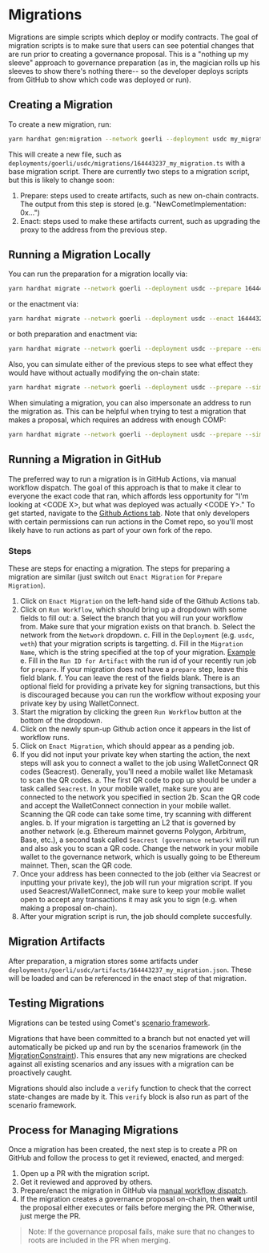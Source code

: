 # Migrations

Migrations are simple scripts which deploy or modify contracts. The goal of migration scripts is to make sure that users can see potential changes that are run prior to creating a governance proposal. This is a "nothing up my sleeve" approach to governance preparation (as in, the magician rolls up his sleeves to show there's nothing there-- so the developer deploys scripts from GitHub to show which code was deployed or run).

## Creating a Migration

To create a new migration, run:

```sh
yarn hardhat gen:migration --network goerli --deployment usdc my_migration
```

This will create a new file, such as `deployments/goerli/usdc/migrations/164443237_my_migration.ts` with a base migration script. There are currently two steps to a migration script, but this is likely to change soon:

 1. Prepare: steps used to create artifacts, such as new on-chain contracts. The output from this step is stored (e.g. "NewCometImplementation: 0x...")
 2. Enact: steps used to make these artifacts current, such as upgrading the proxy to the address from the previous step.

## Running a Migration Locally

You can run the preparation for a migration locally via:

```sh
yarn hardhat migrate --network goerli --deployment usdc --prepare 164443237_my_migration
```

or the enactment via:

```sh
yarn hardhat migrate --network goerli --deployment usdc --enact 164443237_my_migration
```

or both preparation and enactment via:

```sh
yarn hardhat migrate --network goerli --deployment usdc --prepare --enact 164443237_my_migration
```

Also, you can simulate either of the previous steps to see what effect they would have without actually modifying the on-chain state:

```sh
yarn hardhat migrate --network goerli --deployment usdc --prepare --simulate 164443237_my_migration
```

When simulating a migration, you can also impersonate an address to run the migration as. This can be helpful when trying to test a migration that makes a proposal, which requires an address with enough COMP:

```sh
yarn hardhat migrate --network goerli --deployment usdc --prepare --simulate --impersonate ADDRESS_TO_IMPERSONATE 164443237_my_migration
```

## Running a Migration in GitHub

The preferred way to run a migration is in GitHub Actions, via manual workflow dispatch. The goal of this approach is that to make it clear to everyone the exact code that ran, which affords less opportunity for "I'm looking at \<CODE X\>, but what was deployed was actually \<CODE Y\>." To get started, navigate to the [Github Actions tab](https://github.com/compound-finance/comet/actions). Note that only developers with certain permissions can run actions in the Comet repo, so you'll most likely have to run actions as part of your own fork of the repo.

### Steps

These are steps for enacting a migration. The steps for preparing a migration are similar (just switch out `Enact Migration` for `Prepare Migration`).

 1. Click on `Enact Migration` on the left-hand side of the Github Actions tab.
 2. Click on `Run Workflow`, which should bring up a dropdown with some fields to fill out:
    a. Select the branch that you will run your workflow from. Make sure that your migration exists on that branch.
    b. Select the network from the `Network` dropdown.
    c. Fill in the `Deployment` (e.g. `usdc`, `weth`) that your migration scripts is targetting.
    d. Fill in the `Migration Name`, which is the string specified at the top of your migration. [Example](https://github.com/compound-finance/comet/blob/main/deployments/mainnet/usdc/migrations/1659582050_raise_supply_caps_and_seed_reserves.ts#L4)
    e. Fill in the `Run ID for Artifact` with the run id of your recently run job for `prepare`. If your migration does not have a `prepare` step, leave this field blank.
    f. You can leave the rest of the fields blank. There is an optional field for providing a private key for signing transactions, but this is discouraged because you can run the workflow without exposing your private key by using WalletConnect.
3. Start the migration by clicking the green `Run Workflow` button at the bottom of the dropdown.
4. Click on the newly spun-up Github action once it appears in the list of workflow runs.
5. Click on `Enact Migration`, which should appear as a pending job.
6. If you did not input your private key when starting the action, the next steps will ask you to connect a wallet to the job using WalletConnect QR codes (Seacrest). Generally, you'll need a mobile wallet like Metamask to scan the QR codes.
    a. The first QR code to pop up should be under a task called `Seacrest`. In your mobile wallet, make sure you are connected to the network you specified in section 2b. Scan the QR code and accept the WalletConnect connection in your mobile wallet. Scanning the QR code can take some time, try scanning with different angles.
    b. If your migration is targetting an L2 that is governed by another network (e.g. Ethereum mainnet governs Polygon, Arbitrum, Base, etc.), a second task called `Seacrest (governance network)` will run and also ask you to scan a QR code. Change the network in your mobile wallet to the governance network, which is usually going to be Ethereum mainnet. Then, scan the QR code.
7. Once your address has been connected to the job (either via Seacrest or inputting your private key), the job will run your migration script. If you used Seacrest/WalletConnect, make sure to keep your mobile wallet open to accept any transactions it may ask you to sign (e.g. when making a proposal on-chain).
8. After your migration script is run, the job should complete succesfully.

## Migration Artifacts

After preparation, a migration stores some artifacts under `deployments/goerli/usdc/artifacts/164443237_my_migration.json`. These will be loaded and can be referenced in the enact step of that migration.

## Testing Migrations

Migrations can be tested using Comet's [scenario framework](https://github.com/compound-finance/comet/blob/main/SCENARIO.md).

Migrations that have been committed to a branch but not enacted yet will automatically be picked up and run by the scenarios framework (in the [MigrationConstraint](https://github.com/compound-finance/comet/blob/main/scenario/constraints/MigrationConstraint.ts)). This ensures that any new migrations are checked against all existing scenarios and any issues with a migration can be proactively caught.

Migrations should also include a `verify` function to check that the correct state-changes are made by it. This `verify` block is also run as part of the scenario framework.

## Process for Managing Migrations

Once a migration has been created, the next step is to create a PR on GitHub and follow the process to get it reviewed, enacted, and merged:

 1. Open up a PR with the migration script.
 2. Get it reviewed and approved by others.
 3. Prepare/enact the migration in GitHub via [manual workflow dispatch](#running-a-migration-in-github).
 4. If the migration creates a governance proposal on-chain, then **wait** until the proposal either executes or fails before merging the PR. Otherwise, just merge the PR.

> Note: If the governance proposal fails, make sure that no changes to roots are included in the PR when merging.
